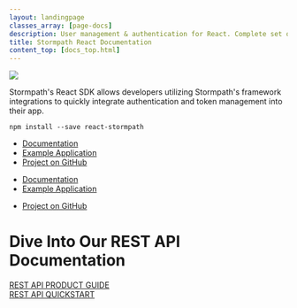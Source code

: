 ```yaml
---
layout: landingpage
classes_array: [page-docs]
description: User management & authentication for React. Complete set of Stormpath developer documentation & integration tools.
title: Stormpath React Documentation
content_top: [docs_top.html]
---
```

<div class="landingpage react">

<div class="masthead react-masthead">
  <div class="container">
    <div class="row">
      <div class="col-xs-12">
        <img class="img-responsive logo" src="/images/landingpage/react/logo-react.png">
      </div>
    </div>
  </div>
</div>

<div class="container">
  <div class="row">
    <div class="col-xs-12 intro-text">
      <p>Stormpath's React SDK allows developers utilizing Stormpath's framework integrations to quickly integrate authentication and token management into their app.</p>
    </div>
  </div>
</div>

<div class="container">
  <div class="row">
    <div class="col-xs-12 col-sm-12">
      <div class="row">
        <div class="col-xs-12 col-sm-6 col-sm-offset-3">
          <div class="language-header lang1"></div>
          <pre><code>npm install --save react-stormpath</code></pre>
          <div class="row">
            <div class="col-sm-12 visible-sm">
              <ul class="fa-ul">
                <li><i class="fa-li fa fa-book"></i><a href="https://github.com/stormpath/stormpath-sdk-react/blob/master/docs/api.md">Documentation</a></li>
                <li><i class="fa-li fa fa-code"></i><a href="https://github.com/stormpath/stormpath-express-react-example">Example Application</a></li>
                <li><i class="fa-li fa fa-github"></i><a href="https://github.com/stormpath/stormpath-sdk-react">Project on GitHub</a></li>
            </div>
            <div class="col-md-6 hidden-sm">
              <ul class="fa-ul">
                <li><i class="fa-li fa fa-book"></i><a href="https://github.com/stormpath/stormpath-sdk-react/blob/master/docs/api.md">Documentation</a></li>
                <li><i class="fa-li fa fa-code"></i><a href="https://github.com/stormpath/stormpath-express-react-example">Example Application</a></li>
              </ul>
            </div>
            <div class="col-md-6 hidden-sm">
              <ul class="fa-ul">
                <li><i class="fa-li fa fa-github"></i><a href="https://github.com/stormpath/stormpath-sdk-react">Project on GitHub</a></li>
              </ul>
            </div>
          </div>
        </div>
      </div>
    </div>
  </div>
</div>

<div class="footer-banner">
  <div class="container info">
    <div class="row">
      <div class="col-xs-12 col-sm-12">
        <h1>Dive Into Our REST API Documentation</h1>
          <div class="row">
            <div class="col-xs-12 col-sm-3 col-sm-offset-3">
              <a class="btn btn-default" href="/rest/product-guide" role="button">REST API PRODUCT GUIDE</a>
            </div>
            <div class="col-xs-12 col-sm-3">
              <a class="btn btn-default" href="/rest/quickstart" role="button">REST API QUICKSTART</a>
            </div>
          </div>
      </div>
    </div>
  </div>
</div>

</div>
<!-- block__no_wrapper -->
<!-- region__no_wrapper -->
